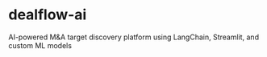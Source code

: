 # dealflow-ai
AI-powered M&amp;A target discovery platform using LangChain, Streamlit, and custom ML models

